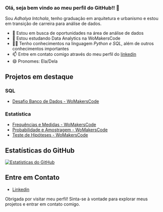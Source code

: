 ### Olá, seja bem vindo ao meu perfil do GitHub!! 👋

Sou *Adhalya Intchala*, tenho graduação em arquitetura e urbanismo e estou em transição de carreira para análise de dados.

- 🔭 Estou em busca de oportunidades na área de análise de dados
- 🌱 Estou estudando Data Analytics na WoMakersCode
- 👩‍💻 Tenho conhecimentos na linguagem *Python e SQL*, além de outros conhecimentos importantes
- 📫 Entre em contato comigo através do meu perfil do [linkedin](https://www.linkedin.com/in/adhalyaintchala/)
- 😄 Pronomes: Ela/Dela


## Projetos em destaque

### SQL
  
 - [Desafio Banco de Dados - WoMakersCode](https://github.com/adhalya/desafio-banco-de-dados)

### Estatística
  
 - [Frequências e Medidas - WoMakersCode](https://github.com/adhalya/estatistica-frequencias-medidas)
 - [Probabilidade e Amostragem - WoMakersCode](https://github.com/adhalya/estatistica_probabilidade_e_amostragem)
 - [Teste de Hipóteses - WoMakersCode](https://github.com/adhalya/estatistica-teste-hipoteses)
   
## Estatísticas do GitHub

[![Estatísticas do GitHub](https://github-readme-stats.vercel.app/api?username=adhalya&show_icons=true&theme=flag-india)](https://github.com/adhalya)


## Entre em Contato

- [Linkedin](https://www.linkedin.com/in/adhalyaintchala/)


Obrigada por visitar meu perfil! Sinta-se à vontade para explorar meus projetos e entrar em contato comigo.
